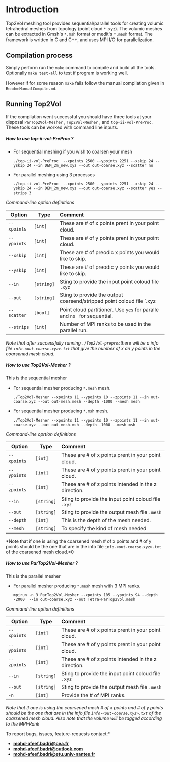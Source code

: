 # Introduction

Top2Vol meshing tool provides sequential/parallel tools for creating volumic tetrahedral meshes from topology (point cloud `*.xyz`). The volumic meshes can be extracted in Gmsh's `*.msh` format or medit's `*.mesh` format.  The framework is written in C and C++, and uses MPI I/O for parallelization.  



## Compilation process ##

Simply perform run the `make` command to compile and build all the tools. Optionally `make test-all` to test if program is working well.

However if for some reason `make` fails follow the manual compilation given in `ReadmeManualCompile.md`.   


## Running Top2Vol

If the compilation went successful you should have three tools at your disposal `ParTop2Vol-Mesher` , `Top2Vol-Mesher` , and `top-ii-vol-PreProc`. These tools can be worked with command line inputs.

##### How to use top-ii-vol-PreProc ?

- For sequential meshing if you wish to coarsen your mesh 

  ```
  ./top-ii-vol-PreProc  --xpoints 2500 --ypoints 2251 --xskip 24 --yskip 24 --in DEM_2m_new.xyz --out out-coarse.xyz --scatter no
  ```

- For parallel meshing using 3 processes 

  ```
  ./top-ii-vol-PreProc  --xpoints 2500 --ypoints 2251 --xskip 24 --yskip 24 --in DEM_2m_new.xyz --out out-coarse.xyz --scatter yes --strips 3
  ```

*Command-line option definitions*

| Option      | Type       | Comment                                                      |
| ----------- | ---------- | :----------------------------------------------------------- |
| `--xpoints` | `[int]`    | These are # of x points prent in your point cloud.           |
| `--ypoints` | `[int]`    | These are # of y points prent in your point cloud.           |
| `--xskip`   | `[int]`    | These are # of preodic x points you would like to skip.      |
| `--yskip`   | `[int]`    | These are # of preodic y points you would like to skip.      |
| `--in`      | `[string]` | Sting to provide the input point coloud file `.xyz`          |
| `--out`     | `[string]` | Sting to provide the  output coarsend/stripped point coloud file `.xyz |
| `--scatter` | `[bool]`   | Point cloud partitioner. Use `yes` for paralle and `no ` for sequential. |
| `--strips`  | `[int]`    | Number of MPI ranks to be used in the parallel run.          |

*Note that after successfully running `./Top2Vol-preproc`there will be a  info file `info-<out-coarse.xyz>.txt` that give the number of x an y points in the coarsened mesh cloud.*





##### How to use Top2Vol-Mesher ?

This is the sequential mesher 

- For  sequential mesher producing  `*.mesh` mesh.

  ```
  ./Top2Vol-Mesher --xpoints 11 --ypoints 10 --zpoints 11 --in out-coarse.xyz --out out-mesh.mesh --depth -1000 --mesh mesh
  ```
  
- For  sequential mesher producing  `*.msh` mesh.

  ```
  ./Top2Vol-Mesher --xpoints 11 --ypoints 10 --zpoints 11 --in out-coarse.xyz --out out-mesh.msh --depth -1000 --mesh msh
  ```

*Command-line oprtion definitions*

| Option      | Type       | Comment                                              |
| ----------- | ---------- | :--------------------------------------------------- |
| `--xpoints` | `[int]`    | These are # of x points prent in your point cloud.   |
| `--ypoints` | `[int]`    | These are # of y points prent in your point cloud.   |
| `--zpoints` | `[int]`    | These are # of z points intended in the z direction. |
| `--in`      | `[string]` | Sting to provide the input point coloud file `.xyz`  |
| `--out`     | `[string]` | Sting to provide the  output mesh file  `.mesh`      |
| `--depth`   | `[int]`    | This is the depth of the mesh needed.                |
| `--mesh`    | `[string]` | To specify the kind of mesh needed                   |

*Note that if one is using the coarsened mesh # of x points and # of y points should be the one  that are in the info file `info-<out-coarse.xyz>.txt` of the coarsened mesh cloud.*0



##### How to use ParTop2Vol-Mesher ?

This is the parallel mesher 

- For parallel mesher producing  `*.mesh` mesh with 3 MPI ranks.

  ```
  mpirun -n 3 ParTop2Vol-Mesher --xpoints 105 --ypoints 94 --depth -2000  --in out-coarse.xyz --out Tetra-ParTop2Vol.mesh
  ```

*Command-line option definitions*

| Option      | Type       | Comment                                              |
| ----------- | ---------- | :--------------------------------------------------- |
| `--xpoints` | `[int]`    | These are # of x points prent in your point cloud.   |
| `--ypoints` | `[int]`    | These are # of y points prent in your point cloud.   |
| `--zpoints` | `[int]`    | These are # of z points intended in the z direction. |
| `--in`      | `[string]` | Sting to provide the input point coloud file `.xyz`  |
| `--out`     | `[string]` | Sting to provide the  output mesh file  `.mesh`      |
| `-n`        | `[int]`    | Provide the # of MPI ranks.                          |



*Note that if one is using the coarsened mesh # of x points and # of y points should be the one  that are in the info file `info-<out-coarse.xyz>.txt` of the coarsened mesh cloud. Also note that the volume will be tagged according to the MPI-Rank*





To report bugs, issues, feature-requests contact:* 

- **mohd-afeef.badri@cea.fr**
- **mohd-afeef.badri@outlook.com**
- **mohd-afeef.badri@etu.univ-nantes.fr** 
